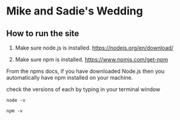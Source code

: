 # Mike and Sadie's Wedding

## How to run the site
1. Make sure node.js is installed.
https://nodejs.org/en/download/

2. Make sure npm is installed. 
https://www.npmjs.com/get-npm

From the npms docs, if you have downloaded Node.js then you automatically have npm installed on your machine.

check the versions of each by typing in your terminal window

```
node -v
```

```
npm -v
``` 
